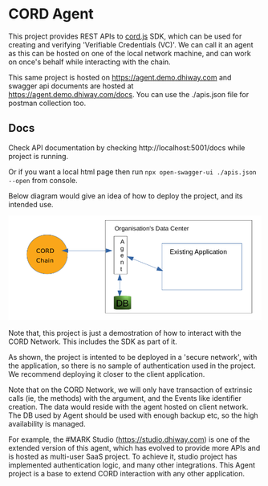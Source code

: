 # CORD Agent

This project provides REST APIs to [cord.js](https://github.com/dhiway/cord.js) SDK, which can be used for creating and verifying 'Verifiable Credentials (VC)'. We can call it an agent as this can be hosted on one of the local network machine, and can work on once's behalf while interacting with the chain.

This same project is hosted on https://agent.demo.dhiway.com and swagger api documents are hosted at https://agent.demo.dhiway.com/docs. You can use the ./apis.json file for postman collection too.

## Docs

Check API documentation by checking http://localhost:5001/docs while project is running.

Or if you want a local html page then run `npx open-swagger-ui ./apis.json --open` from console.


Below diagram would give an idea of how to deploy the project, and its intended use.

![Agent](./docs/CORD_Agent_Diagram.png)


Note that, this project is just a demostration of how to interact with the CORD Network. This includes the SDK as part of it.

As shown, the project is intented to be deployed in a 'secure network', with the application, so there is no sample of authentication used in the project. We recommend deploying it closer to the client application.

Note that on the CORD Network, we will only have transaction of extrinsic calls (ie, the methods) with the argument, and the Events like identifier creation. The data would reside with the agent hosted on client network. The DB used by Agent should be used with enough backup etc, so the high availability is managed.

For example, the #MARK Studio (https://studio.dhiway.com) is one of the extended version of this agent, which has evolved to provide more APIs and is hosted as multi-user SaaS project. To achieve it, studio project has implemented authentication logic, and many other integrations. This Agent project is a base to extend CORD interaction with any other application.

